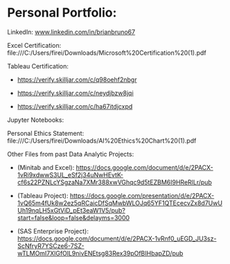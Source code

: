# Personal Portfolio: 

LinkedIn: www.linkedin.com/in/brianbruno67

Excel Certification: file:///C:/Users/firei/Downloads/Microsoft%20Certification%20(1).pdf

Tableau Certification: 

 * https://verify.skilljar.com/c/q98oehf2nbgr

 * https://verify.skilljar.com/c/neydjbzw8jqi

 * https://verify.skilljar.com/c/ha67itdjcxpd

Jupyter Notebooks: 

Personal Ethics Statement: file:///C:/Users/firei/Downloads/AI%20Ethics%20Chart%20(1).pdf

Other Files from past Data Analytic Projects: 

 * (Minitab and Excel): https://docs.google.com/document/d/e/2PACX-1vRi9xdwwS3UL_eSf2j34uNwHEvtK-cf6s22PZNLcYSgzaNa7XMr388xwVGhqc9d5tEZBM6I9HReRlLr/pub

 * (Tableau Project): https://docs.google.com/presentation/d/e/2PACX-1vQ65m4fUk8w2ez5qRCaicDfSqMwbWLOJq65YF1QTEcecvZx8d7UwUUh19nqLH5xGtViD_pEt3eaW1V5/pub?start=false&loop=false&delayms=3000

 * (SAS Enterprise Project): https://docs.google.com/document/d/e/2PACX-1vRnf0_uEGD_JU3sz-ScNfryR7YSCze6-7SZ-wTLMOmI7XlGfOlL9nivENEtsg83Rex39pOfBIHbapZD/pub
